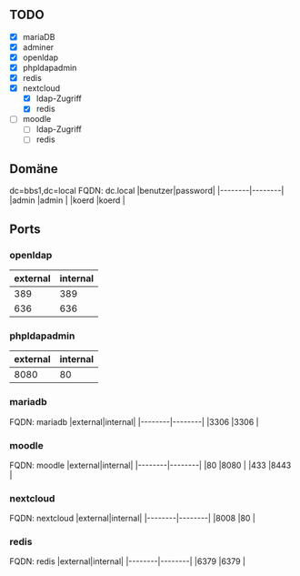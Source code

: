 ## TODO
- [x] mariaDB
- [x] adminer
- [x] openldap
- [x] phpldapadmin
- [x] redis
- [x] nextcloud
    - [x] ldap-Zugriff
    - [x] redis
- [ ] moodle
    - [ ] ldap-Zugriff
    - [ ] redis

## Domäne
dc=bbs1,dc=local
FQDN: dc.local
|benutzer|password|
|--------|--------|
|admin   |admin   |
|koerd   |koerd   |

## Ports
### openldap
|external|internal|
|--------|--------|
|389     |389     |
|636     |636     |

### phpldapadmin
|external|internal|
|--------|--------|
|8080    |80      |

### mariadb
FQDN: mariadb
|external|internal|
|--------|--------|
|3306    |3306    |

### moodle
FQDN: moodle
|external|internal|
|--------|--------|
|80      |8080    |
|433     |8443    |

### nextcloud
FQDN: nextcloud
|external|internal|
|--------|--------|
|8008    |80      |

### redis
FQDN: redis
|external|internal|
|--------|--------|
|6379    |6379    |
